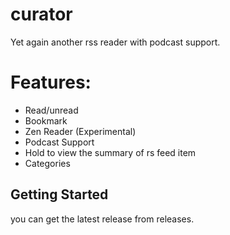 # curator

Yet again another rss reader with podcast support. 

# Features:

* Read/unread
* Bookmark
* Zen Reader (Experimental)
* Podcast Support
* Hold to view the summary of rs feed item
* Categories


## Getting Started

you can get the latest release from releases.

